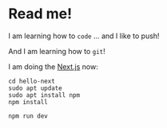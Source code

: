 # Read me!

I am learning how to `code` ... and I like to push!

And I am learning how to `git`!

I am doing the [Next.js](https://nextjs.org/learn/basics/getting-started) now:
```
cd hello-next
sudo apt update
sudo apt install npm
npm install 

npm run dev
```